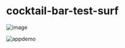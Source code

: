 # cocktail-bar-test-surf
![image](https://github.com/akumakeito/cocktail-bar-test-surf/assets/48094567/291b1f02-7f6d-4208-ba04-05ed8baaf6ec)


![appdemo](https://github.com/madness4love/cocktail-bar-test-surf/assets/48094567/36962b0a-7571-4c74-bf0e-1d1d8cdb57b2)
